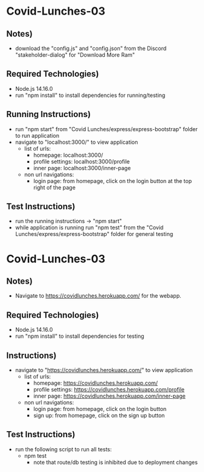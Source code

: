 # Covid-Lunches-03

## Notes)
- download the "config.js" and "config.json" from the Discord "stakeholder-dialog" for "Download More Ram"
  
## Required Technologies)
- Node.js 14.16.0
- run "npm install" to install dependencies for running/testing
  
## Running Instructions)
- run "npm start" from "Covid Lunches/express/express-bootstrap" folder to run application
- navigate to "localhost:3000/" to view application
  - list of urls:
    - homepage: localhost:3000/
    - profile settings: localhost:3000/profile
    - inner page: localhost:3000/inner-page
  - non url navigations:
    - login page: from homepage, click on the login button at the top right of the page
  
## Test Instructions)
- run the running instructions -> "npm start"
- while application is running run "npm test" from the "Covid Lunches/express/express-bootstrap" folder for general testing
  
# Covid-Lunches-03

## Notes)
- Navigate to https://covidlunches.herokuapp.com/ for the webapp.
  
## Required Technologies)
- Node.js 14.16.0
- run "npm install" to install dependencies for testing
  
## Instructions)
- navigate to "https://covidlunches.herokuapp.com/" to view application
  - list of urls:
    - homepage: https://covidlunches.herokuapp.com/
    - profile settings: https://covidlunches.herokuapp.com/profile
    - inner page: https://covidlunches.herokuapp.com/inner-page
  - non url navigations:
    - login page: from homepage, click on the login button
    - sign up: from homepage, click on the sign up button
  
## Test Instructions)
- run the following script to run all tests:
  - npm test
    - note that route/db testing is inhibited due to deployment changes

